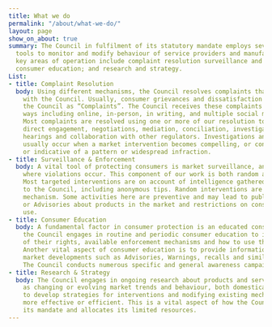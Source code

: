 ```yaml
---
title: What we do
permalink: "/about/what-we-do/"
layout: page
show_on_about: true
summary: The Council in fulfilment of its statutory mandate employs several regulatory
  tools to monitor and modify behaviour of service providers and manufacturers. Some
  key areas of operation include complaint resolution surveillance and enforcement,
  consumer education; and research and strategy.
List:
- title: Complaint Resolution
  body: Using different mechanisms, the Council resolves complaints that are filed
    with the Council. Usually, consumer grievances and dissatisfaction are filed with
    the Council as “Complaints”. The Council receives these complaints in diverse
    ways including online, in-person, in writing, and multiple social media platforms.
    Most complaints are resolved using one or more of our resolution tools, such as
    direct engagement, negotiations, mediation, conciliation, investigations, administrative
    hearings and collaboration with other regulators. Investigations and hearings
    usually occur when a market intervention becomes compelling, or conduct is egregious
    or indicative of a pattern or widespread infraction.
- title: Surveillance & Enforcement
  body: A vital tool of protecting consumers is market surveillance, and enforcement
    where violations occur. This component of our work is both random and targeted.
    Most targeted interventions are on account of intelligence gathered by, or provided
    to the Council, including anonymous tips. Random interventions are a quality assurance
    mechanism. Some activities here are preventive and may lead to publishing Guidelines
    or Advisories about products in the market and restrictions on consumption or
    use.
- title: Consumer Education
  body: A fundamental factor in consumer protection is an educated consumer. As such,
    the Council engages in routine and periodic consumer education to inform consumers
    of their rights, available enforcement mechanisms and how to use the processes.
    Another vital aspect of consumer education is to provide information about key
    market developments such as Advisories, Warnings, recalls and similar interventions.
    The Council conducts numerous specific and general awareness campaigns.
- title: Research & Strategy
  body: The Council engages in ongoing research about products and services, as well
    as changing or evolving market trends and behaviour, both domestically and globally,
    to develop strategies for interventions and modifying existing mechanisms to be
    more effective or efficient. This is a vital aspect of how the Council accomplishes
    its mandate and allocates its limited resources.
---
```


